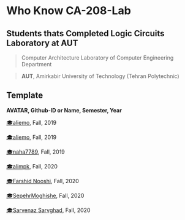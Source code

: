 # Who Know CA-208-Lab

## **Students thats Completed Logic Circuits Laboratory at AUT**

> Computer Architecture Laboratory of Computer Engineering Department

> **AUT**, Amirkabir University of Technology (Tehran Polytechnic)

## Template
**AVATAR, Github-ID or Name, Semester, Year**
<!-- Example -->
[:mortar_board:aliemo](https://github.com/aliemo), Fall, 2019

[:mortar_board:aliemo](https://github.com/aliemo), Fall, 2019

[:mortar_board:naha7789](https://github.com/naha7789), Fall, 2019

[:mortar_board:alimpk](https://github.com/alimpk), Fall, 2020

[:mortar_board:Farshid Nooshi](https://github.com/FarshidNooshi), Fall, 2020

[:mortar_board:SepehrMoghishe](https://github.com/sepehrmoghiseh), Fall, 2020
<!-- add yours above line -->

[:mortar_board:Sarvenaz Sarvghad](https://github.com/sarvenaz-srv), Fall, 2020

